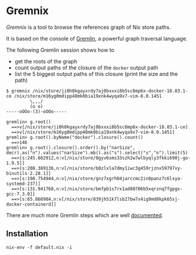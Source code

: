 # Gremnix

_Gremnix_ is a tool to browse the references graph of Nix store paths.

It is based on the console of [Gremlin](http://tinkerpop.apache.org/),
a powerful graph traversal language.

The following Gremlin session shows how to
- get the roots of the graph
- count output paths of the closure of the `docker` output path
- list the 5 biggest output paths of this closure (print the size and the path)

```
$ gremnix /nix/store/ji0h0kgayxrdy7aj0bxxxi8b5sc8mp6x-docker-18.03.1-ce /nix/store/m16yg0mdipp48mk0bia19xnk4wyqa9x7-vim-8.0.1451
         \,,,/
         (o o)
-----oOOo-(3)-oOOo-----

gremlin> g.root()
  ==>v[/nix/store/ji0h0kgayxrdy7aj0bxxxi8b5sc8mp6x-docker-18.03.1-ce]
  ==>v[/nix/store/m16yg0mdipp48mk0bia19xnk4wyqa9x7-vim-8.0.1451]
gremlin> g.root().byName("docker").closure().count()
  ==>146
gremlin> g.root().closure().order().by("narSize", decr).as("n").values("narSize").mb().as("s").select("s","n").limit(5)
  ==>[s:245.682912,n:v[/nix/store/8gyv6sms33szh2w7wlbyqly3fkki690j-go-1.9.5]]
  ==>[s:208.389136,n:v[/nix/store/b0zlxla7dmy1iwc3g459rjznx59797xy-binutils-2.28.1]]
  ==>[s:198.754944,n:v[/nix/store/gnz7xgrh04jarccmc2in0panz7c6lxya-systemd-237]]
  ==>[s:131.941768,n:v[/nix/store/bm7pb1s7rx1ad80706b5xqrznq7fgpgx-gcc-7.3.0]]
  ==>[s:65.868984,n:v[/nix/store/839jh51k7lsb27bw7x4ig9md8kpk65sj-docker-containerd]]
```

There are much more Gremlin steps which are well
[documented](http://tinkerpop.apache.org/docs/current/reference/#graph-traversal-steps).

## Installation

```
nix-env -f default.nix -i
```
